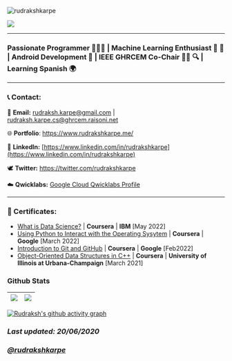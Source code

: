 
 <p align="left"> <img src="https://komarev.com/ghpvc/?username=rudrakshkarpe" alt="rudrakshkarpe" /> </p> 

<!-- <img src="https://i.imgur.com/hLwUjJU.png"> -->
<img src="https://media-exp1.licdn.com/dms/image/C4D16AQGBnDChHc4Axg/profile-displaybackgroundimage-shrink_200_800/0/1655618270950?e=1661385600&v=beta&t=El9kvcmyRbGR5OXoH86ICTfjIMqXqOHTtL8uyX6tB5k" class = "center">

---
### Passionate Programmer 🌈🧑‍💻 | Machine Learning Enthusiast 🦿 🧠 | Android Development 📲 | IEEE GHRCEM Co-Chair 🧑‍💼 🔍 | Learning Spanish 🌍
---
### 📞 Contact:

📧 **Email:** rudraksh.karpe@gmail.com | rudraksh.karpe.cs@ghrcem.raisoni.net

🌐 **Portfolio**: https://www.rudrakshkarpe.me/

👔 **LinkedIn:** [https://www.linkedin.com/in/rudrakshkarpe](https://www.linkedin.com/in/rudrakshkarpe)

🕊️ **Twitter:** https://twitter.com/rudrakshkarpe

☁️ **Qwicklabs:** [Google Cloud Qwicklabs Profile](https://www.cloudskillsboost.google/public_profiles/1252898e-1747-48fb-a418-300179eab8d5) 


---


### **📜 Certificates:**

- [What is Data Science?](https://www.coursera.org/account/accomplishments/certificate/34WZNG63XDUA) | **Coursera** | **IBM** [May 2022]
- [Using Python to Interact with the Operating Sysytem](https://www.coursera.org/account/accomplishments/certificate/EMYBHETMEHVG) | **Coursera** | **Google** [March 2022]
- [Introduction to Git and GitHub](https://www.coursera.org/account/accomplishments/certificate/DNVTZ2K7UWZJ) | **Coursera** | **Google** [Feb2022]
- [Object-Oriented Data Structures in C++](https://www.coursera.org/account/accomplishments/certificate/N3PAJYYSWQJP) | **Coursera** | **University of Illinois at Urbana-Champaign** [March 2021]

### Github Stats

| <img src="https://github-readme-stats.vercel.app/api?username=rudrakshkarpe&&show_icons=true&count_private=true&theme=github_dark">|<img src="https://github-readme-streak-stats.herokuapp.com/?user=rudrakshkarpe&theme=blueberry_duo"/> |
| ------------| ------------- |

[![Rudraksh's github activity graph](https://activity-graph.herokuapp.com/graph?username=rudrakshkarpe&theme=react-dark	)](https://github.com/ashutosh00710/github-readme-activity-graph)

### _Last updated: 20/06/2020_

### _[@rudrakshkarpe](https://www.github.com/rudrakshkarpe)_

 

  
